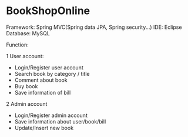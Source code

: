 # BookShopOnline

Framework: Spring MVC(Spring data JPA, Spring security...) 
IDE: Eclipse
Database: MySQL

Function:

1 User account:
- Login/Register user account
- Search book by category / title
- Comment about book
- Buy book
- Save information of bill

2 Admin account
- Login/Register admin account
- Save information about user/book/bill
- Update/Insert new book
